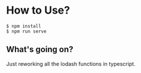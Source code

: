 # How to Use?
```shell
$ npm install
$ npm run serve
```

## What's going on?
Just reworking all the lodash functions in typescript.